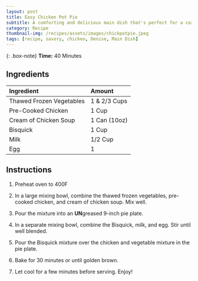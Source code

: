 ```yaml
---
layout: post
title: Easy Chicken Pot Pie
subtitle: A comforting and delicious main dish that's perfect for a cozy weeknight dinner
category: Recipe
thumbnail-img: /recipes/assets/images/chickpotpie.jpeg
tags: [recipe, savory, chicken, Denise, Main Dish]
---
```


{: .box-note}
**Time:** 40 Minutes 

## Ingredients

| Ingredient | Amount|
| :------ |:--- |
| Thawed Frozen Vegetables | 1 & 2/3 Cups |
| Pre-Cooked Chicken | 1 Cup |
| Cream of Chicken Soup | 1 Can (10oz) |
| Bisquick | 1 Cup |
| Milk | 1/2 Cup |
| Egg | 1 |

## Instructions

1. Preheat oven to 400F

2. In a large mixing bowl, combine the thawed frozen vegetables, pre-cooked chicken, and cream of chicken soup. Mix well.

3. Pour the mixture into an **UN**greased 9-inch pie plate.

4. In a separate mixing bowl, combine the Bisquick, milk, and egg. Stir until well blended.

5. Pour the Bisquick mixture over the chicken and vegetable mixture in the pie plate.

6. Bake for 30 minutes or until golden brown.

7. Let cool for a few minutes before serving. Enjoy!